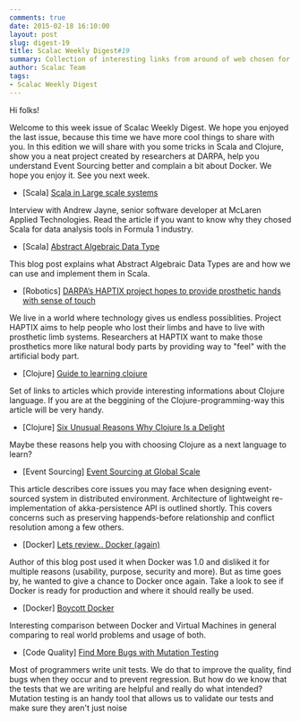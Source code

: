 ```yaml
---
comments: true
date: 2015-02-18 16:10:00
layout: post
slug: digest-19
title: Scalac Weekly Digest#19
summary: Collection of interesting links from around of web chosen for you by Scalac team
author: Scalac Team
tags:
- Scalac Weekly Digest
---
```


Hi folks!

Welcome to this week issue of Scalac Weekly Digest. We hope you enjoyed the last issue, because this time we have more cool things to share with you. In this edition we will share with you some tricks in Scala and Clojure, show you a neat project created by researchers at DARPA, help you understand Event Sourcing better and complain a bit about Docker. We hope you enjoy it. See you next week.

* \[Scala\] [Scala in Large scale systems](http://www.infoq.com/articles/Scala-Series-Part-1) 

Interview with Andrew Jayne, senior software developer at McLaren Applied Technologies. Read the article if you want to know why they chosed Scala for data analysis tools in Formula 1 industry.

* \[Scala\] [Abstract Algebraic Data Type](http://bertails.org/2015/02/15/abstract-algebraic-data-type)

This blog post explains what Abstract Algebraic Data Types are and how we can use and implement them in Scala.

* \[Robotics\] [DARPA’s HAPTIX project hopes to provide prosthetic hands with sense of touch](http://robohub.org/darpas-haptix-project-hopes-to-provide-prosthetic-hands-with-sense-of-touch/) 

We live in a world where technology gives us endless possiblities. Project HAPTIX aims to help people who lost their limbs and have to live with prosthetic limb systems. Researchers at HAPTIX want to make those prosthetics more like natural body parts by providing way to "feel" with the artificial body part.

* \[Clojure\] [Guide to learning clojure](http://www.lispcast.com/ultimate-guide-to-learning-clojure-for-free) 

Set of links to articles which provide interesting informations about Clojure language. If you are at the beggining of the Clojure-programming-way this article will be very handy.

* \[Clojure\] [Six Unusual Reasons Why Clojure Is a Delight](http://deliberate-software.com/unusual-reasons-why-clojure-is-a-delight/)

Maybe these reasons help you with choosing Clojure as a next language to learn?

* \[Event Sourcing\] [Event Sourcing at Global Scale](http://krasserm.github.io/2015/01/13/event-sourcing-at-global-scale/)

This article describes core issues you may face when designing event-sourced system in distributed environment. Architecture of lightweight re-implementation of akka-persistence API is outlined shortly. This covers concerns such as preserving happends-before relationship and conflict resolution among a few others.

* \[Docker\] [Lets review.. Docker (again)](http://iops.io/blog/docker-hype/)

Author of this blog post used it when Docker was 1.0 and disliked it for multiple reasons (usability, purpose, security and more). But as time goes by, he wanted to give a chance to Docker once again. Take a look to see if Docker is ready for production and where it should really be used.

* \[Docker\] [Boycott Docker](http://www.boycottdocker.org)

Interesting comparison between Docker and Virtual Machines in general comparing to real world problems and usage of both.

* \[Code Quality\] [Find More Bugs with Mutation Testing ](https://gofore.com/ohjelmistokehitys/find-bugs-mutation-testing/) 

Most of programmers write unit tests. We do that to improve the quality, find bugs when they occur and to prevent regression. But how do we know that the tests that we are writing are helpful and really do what intended? Mutation testing is an handy tool that allows us to validate our tests and make sure they aren't just noise

